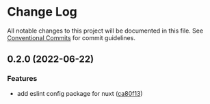# Change Log

All notable changes to this project will be documented in this file.
See [Conventional Commits](https://conventionalcommits.org) for commit guidelines.

## 0.2.0 (2022-06-22)


### Features

* add eslint config package for nuxt ([ca80f13](https://github.com/Novicell/frontend-packages/commit/ca80f13f79607608389f68de512a7fe23361d9fd))
